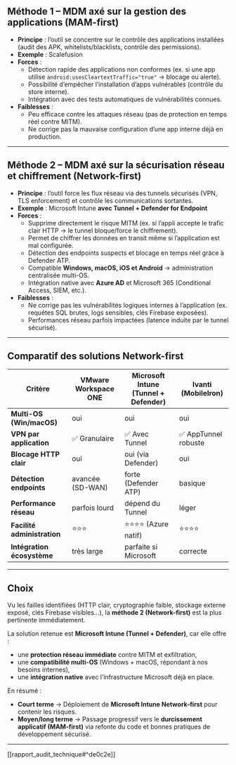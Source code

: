 ## Méthode 1 – MDM axé sur la **gestion des applications (MAM-first)**

- **Principe** : l’outil se concentre sur le contrôle des applications installées (audit des APK, whitelists/blacklists, contrôle des permissions).
- **Exemple** : Scalefusion
- **Forces** :
  - Détection rapide des applications non conformes (ex. si une app utilise `android:usesCleartextTraffic="true"` → blocage ou alerte).
  - Possibilité d’empêcher l’installation d’apps vulnérables (contrôle du store interne).
  - Intégration avec des tests automatiques de vulnérabilités connues.
- **Faiblesses** :
  - Peu efficace contre les attaques réseau (pas de protection en temps réel contre MITM).
  - Ne corrige pas la mauvaise configuration d’une app interne déjà en production.

---

## Méthode 2 – MDM axé sur la **sécurisation réseau et chiffrement (Network-first)**

- **Principe** : l’outil force les flux réseau via des tunnels sécurisés (VPN, TLS enforcement) et contrôle les communications sortantes.
- **Exemple** : Microsoft Intune **avec Tunnel + Defender for Endpoint**
- **Forces** :
  - Supprime directement le risque MITM (ex. si l’appli accepte le trafic clair HTTP → le tunnel bloque/force le chiffrement).
  - Permet de chiffrer les données en transit même si l’application est mal configurée.
  - Détection des endpoints suspects et blocage en temps réel grâce à Defender ATP.
  - Compatible **Windows, macOS, iOS et Android** → administration centralisée multi-OS.
  - Intégration native avec **Azure AD** et Microsoft 365 (Conditional Access, SIEM, etc.).
- **Faiblesses** :
  - Ne corrige pas les vulnérabilités logiques internes à l’application (ex. requêtes SQL brutes, logs sensibles, clés Firebase exposées).
  - Performances réseau parfois impactées (latence induite par le tunnel sécurisé).

---

## Comparatif des solutions Network-first

| Critère                     | VMware Workspace ONE | Microsoft Intune (Tunnel + Defender) | Ivanti (MobileIron)  |
| --------------------------- | -------------------- | ------------------------------------ | -------------------- |
| **Multi-OS (Win/macOS)**    | oui                  | oui                                  | oui                  |
| **VPN par application**     | ✅ Granulaire        | ✅ Avec Tunnel                       | ✅ AppTunnel robuste |
| **Blocage HTTP clair**      | oui                  | oui (via Defender)                   | oui                  |
| **Détection endpoints**     | avancée (SD-WAN)     | forte (Defender ATP)                 | basique              |
| **Performance réseau**      | parfois lourd        | dépend du Tunnel                     | léger                |
| **Facilité administration** | ⭐⭐⭐               | ⭐⭐⭐⭐ (Azure natif)               | ⭐⭐⭐⭐             |
| **Intégration écosystème**  | très large           | parfaite si Microsoft                | correcte             |

---

## Choix

Vu les failles identifiées (HTTP clair, cryptographie faible, stockage externe exposé, clés Firebase visibles…), la **méthode 2 (Network-first)** est la plus pertinente immédiatement.

La solution retenue est **Microsoft Intune (Tunnel + Defender)**, car elle offre :

- une **protection réseau immédiate** contre MITM et exfiltration,
- une **compatibilité multi-OS** (Windows + macOS, répondant à nos besoins internes),
- une **intégration native** avec l’infrastructure Microsoft déjà en place.

En résumé :

- **Court terme** → Déploiement de **Microsoft Intune Network-first** pour contenir les risques.
- **Moyen/long terme** → Passage progressif vers le **durcissement applicatif (MAM-first)** via refonte du code et bonnes pratiques de développement sécurisé.

---

[[rapport_audit_technique#^de0c2e]]
